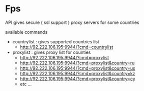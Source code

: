 # Fps

API gives secure ( ssl support ) proxy servers for some countries

available commands

- countrylist : gives supported countries list
   - http://92.222.106.195:9944/?cmd=countrylist
- proxylist : gives proxy list for counties
   - http://92.222.106.195:9944/?cmd=proxylist
   - http://92.222.106.195:9944/?cmd=proxylist&country=ru
   - http://92.222.106.195:9944/?cmd=proxylist&country=us
   - http://92.222.106.195:9944/?cmd=proxylist&country=kz
   - http://92.222.106.195:9944/?cmd=proxylist&country=cy
   - etc ...
